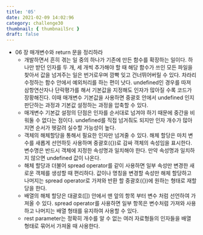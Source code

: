 ```yaml
---
title: '05'
date: 2021-02-09 14:02:96
category: challenge30
thumbnail: { thumbnailSrc }
draft: false
---
```


- 06 장 매개변수와 return 문을 정리하라 
    - 개발하면서 흔히 겪는 일 중의 하나가 기존에 만든 함수를 확장하는 일이다. 하나만 받던 인자를 두 개, 세 개씩 추가해야 할 때 해당 함수가 쓰인 모든 파일을 찾아서 값을 넘겨주는 일은 번거로우며 깜빡 잊고 건너뛰어버릴 수 있다. 차라리 수정하는 함수 안에서 예외처리를 하는 편이 낫다. undefined인 경우를 따져 삼항연산자나 단락평가를 해서 기본값을 지정해도 인자가 많아질 수록 코드가 장황해진다. 이때 매개변수 기본값을 사용하면 중괄호 안에서 undefined 인지 판단하는 과정과 기본값 설정하는 과정을 압축할 수 있다. 
    - 매개변수 기본값 설정의 단점은 인자를 순서대로 넘겨야 하기 때문에 중간을 비워둘 수 없다는 점이다. undefined를 직접 넘겨줘도 되지만 인자 개수가 많아지면 순서가 헷갈려 실수할 가능성이 높다. 
    - 객체의 해체할당을 통해서 필요한 인자만 넘겨줄 수 있다. 해체 할당은 마치 변수를 새롭게 선언하듯 사용하며 중괄호({})로 감싸 객체의 속성임을 표시한다. 변수명은 반드시 객체에 지정한 속성명과 일치해야 한다. 만약 속성명과 일치하지 않으면 undefined 값이 나온다. 
    - 해체 할당과 더불어 spread operator를 같이 사용하면 일부 속성만 변경한 새로운 객체를 생성할 때 편리하다. 값이나 명칭을 변경할 속성만 해체 할당하고 나머지는 spread operator로 가져와 반환 할 중괄호({})에 원하는 형태로 재할당을 한다. 
    - 배열의 해체 할당은 대괄호([]) 안에서 맨 앞의 항목 부터 변수 처럼 선언하여 가져올 수 있다. spread operator를 사용하면 일부 항목은 변수처럼 가져와 사용하고 나머지는 배열 형태를 유지하여 사용할 수 있다. 
    - rest parameter는 정확히 개수를 알 수 없는 여러 자료형들의 인자들을 배열 형태로 묶어서 가져올 때 사용한다. 

